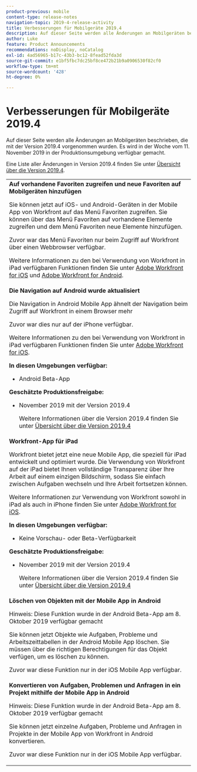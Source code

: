 ```yaml
---
product-previous: mobile
content-type: release-notes
navigation-topic: 2019-4-release-activity
title: Verbesserungen für Mobilgeräte 2019.4
description: Auf dieser Seite werden alle Änderungen an Mobilgeräten beschrieben, die mit der Version 2019.4 vorgenommen wurden. Es wird in der Woche vom 11. November 2019 in der Produktionsumgebung verfügbar gemacht.
author: Luke
feature: Product Announcements
recommendations: noDisplay, noCatalog
exl-id: 4ad56965-b17c-43b3-bc12-8fead52fda3d
source-git-commit: e1bf5fbc7dc25bf8ce472b21b9a0906530f82cf0
workflow-type: tm+mt
source-wordcount: '428'
ht-degree: 0%

---
```


# Verbesserungen für Mobilgeräte 2019.4

Auf dieser Seite werden alle Änderungen an Mobilgeräten beschrieben, die mit der Version 2019.4 vorgenommen wurden. Es wird in der Woche vom 11. November 2019 in der Produktionsumgebung verfügbar gemacht.

Eine Liste aller Änderungen in Version 2019.4 finden Sie unter [Übersicht über die Version 2019.4](../../../../product-announcements/product-releases/quarterly-release-archive/2019.4-release-activity/2019-4-release-activity-overview.md).

<table style="table-layout:auto"> 
 <col> 
 <tbody> 
  <tr> 
   <td><strong>Auf vorhandene Favoriten zugreifen und neue Favoriten auf Mobilgeräten hinzufügen</strong> <p>Sie können jetzt auf iOS- und Android-Geräten in der Mobile App von Workfront auf das Menü Favoriten zugreifen. Sie können über das Menü Favoriten auf vorhandene Elemente zugreifen und dem Menü Favoriten neue Elemente hinzufügen.</p> <p>Zuvor war das Menü Favoriten nur beim Zugriff auf Workfront über einen Webbrowser verfügbar.</p> <p>Weitere Informationen zu den bei Verwendung von Workfront in iPad verfügbaren Funktionen finden Sie unter <a href="../../../../workfront-basics/mobile-apps/using-the-workfront-mobile-app/workfront-for-ios.md" class="MCXref xref" xrefformat="{para}">Adobe Workfront for iOS</a> und <a href="../../../../workfront-basics/mobile-apps/using-the-workfront-mobile-app/workfront-for-android.md" class="MCXref xref" xrefformat="{para}">Adobe Workfront for Android</a>.</p></td> 
  </tr> 
  <tr> 
   <td><strong>Die Navigation auf Android wurde aktualisiert</strong> <p>Die Navigation in Android Mobile App ähnelt der Navigation beim Zugriff auf Workfront in einem Browser mehr</p> <p>Zuvor war dies nur auf der iPhone verfügbar.</p> <p>Weitere Informationen zu den bei Verwendung von Workfront in iPad verfügbaren Funktionen finden Sie unter <a href="../../../../workfront-basics/mobile-apps/using-the-workfront-mobile-app/workfront-for-ios.md" class="MCXref xref" xrefformat="{para}">Adobe Workfront for iOS</a>.</p> 
    <div class="workfront_plans"> 
     <p><strong>In diesen Umgebungen verfügbar:</strong> </p> 
     <ul> 
      <li>Android Beta-App</li> 
     </ul> 
     <p><strong>Geschätzte Produktionsfreigabe:</strong> </p> 
     <ul> 
      <li> <p>November 2019 mit der Version 2019.4</p> <p>Weitere Informationen über die Version 2019.4 finden Sie unter <a href="../../../../product-announcements/product-releases/quarterly-release-archive/2019.4-release-activity/2019-4-release-activity-overview.md" class="MCXref xref" xrefformat="{para}">Übersicht über die Version 2019.4</a></p> </li> 
     </ul> 
    </div></td> 
  </tr> 
  <tr> 
   <td><strong>Workfront-App für iPad</strong> <p>Workfront bietet jetzt eine neue Mobile App, die speziell für iPad entwickelt und optimiert wurde. Die Verwendung von Workfront auf der iPad bietet Ihnen vollständige Transparenz über Ihre Arbeit auf einem einzigen Bildschirm, sodass Sie einfach zwischen Aufgaben wechseln und Ihre Arbeit fortsetzen können.</p> <p>Weitere Informationen zur Verwendung von Workfront sowohl in iPad als auch in iPhone finden Sie unter <a href="../../../../workfront-basics/mobile-apps/using-the-workfront-mobile-app/workfront-for-ios.md" class="MCXref xref" xrefformat="{para}">Adobe Workfront for iOS</a>.</p> 
    <div class="workfront_plans"> 
     <p><strong>In diesen Umgebungen verfügbar:</strong> </p> 
     <ul> 
      <li>Keine Vorschau- oder Beta-Verfügbarkeit</li> 
     </ul> 
     <p><strong>Geschätzte Produktionsfreigabe:</strong> </p> 
     <ul> 
      <li> <p>November 2019 mit der Version 2019.4</p> <p>Weitere Informationen über die Version 2019.4 finden Sie unter <a href="../../../../product-announcements/product-releases/quarterly-release-archive/2019.4-release-activity/2019-4-release-activity-overview.md" class="MCXref xref" xrefformat="{para}">Übersicht über die Version 2019.4</a></p> </li> 
     </ul> 
    </div></td> 
  </tr> 
  <tr> 
   <td> 
    <div> 
     <strong>Löschen von Objekten mit der Mobile App in Android</strong> 
     <p>Hinweis: Diese Funktion wurde in der Android Beta-App am 8. Oktober 2019 verfügbar gemacht</p> 
     <p>Sie können jetzt Objekte wie Aufgaben, Probleme und Arbeitszeittabellen in der Android Mobile App löschen. Sie müssen über die richtigen Berechtigungen für das Objekt verfügen, um es löschen zu können.</p> 
     <p>Zuvor war diese Funktion nur in der iOS Mobile App verfügbar.</p> 
    </div> </td> 
  </tr> 
  <tr> 
   <td><strong>Konvertieren von Aufgaben, Problemen und Anfragen in ein Projekt mithilfe der Mobile App in Android</strong> <p>Hinweis: Diese Funktion wurde in der Android Beta-App am 8. Oktober 2019 verfügbar gemacht</p> <p>Sie können jetzt einzelne Aufgaben, Probleme und Anfragen in Projekte in der Mobile App von Workfront in Android konvertieren.</p> <p>Zuvor war diese Funktion nur in der iOS Mobile App verfügbar.</p> </td> 
  </tr> 
 </tbody> 
</table>
